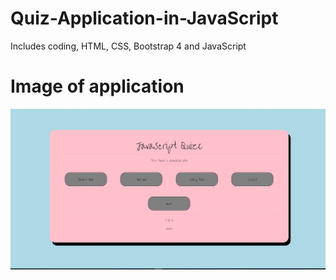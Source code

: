 # Quiz-Application-in-JavaScript
Includes coding, HTML, CSS, Bootstrap 4 and JavaScript
# Image of application
![Project image 1](quiz.JPG)
